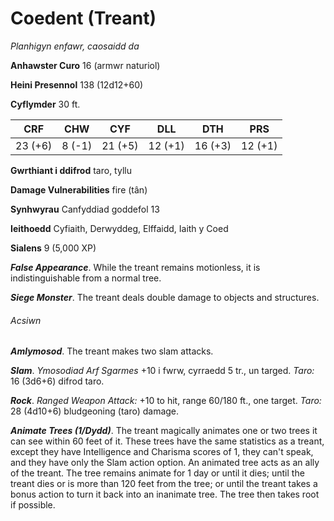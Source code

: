 # Coedent (Treant)

*Planhigyn enfawr, caosaidd da*

**Anhawster Curo** 16 (armwr naturiol)

**Heini Presennol** 138 (12d12+60)

**Cyflymder** 30 ft.

| CRF     | CHW    | CYF     | DLL     | DTH     | PRS     |
|---------|--------|---------|---------|---------|---------|
| 23 (+6) | 8 (-1) | 21 (+5) | 12 (+1) | 16 (+3) | 12 (+1) |

**Gwrthiant i ddifrod** taro, tyllu

**Damage Vulnerabilities** fire (tân)

**Synhwyrau** Canfyddiad goddefol 13

**Ieithoedd** Cyfiaith, Derwyddeg, Elffaidd, Iaith y Coed

**Sialens** 9 (5,000 XP)

***False Appearance***. While the treant remains motionless, it is indistinguishable from a normal tree.

***Siege Monster***. The treant deals double damage to objects and structures.

###### Acsiwn

***Amlymosod***. The treant makes two slam attacks.

***Slam***. *Ymosodiad Arf Sgarmes* +10 i fwrw, cyrraedd 5 tr., un targed. *Taro:* 16 (3d6+6) difrod taro.

***Rock***. *Ranged Weapon Attack:* +10 to hit, range 60/180 ft., one target. *Taro:* 28 (4d10+6) bludgeoning (taro) damage.

***Animate Trees (1/Dydd)***. The treant magically animates one or two trees it can see within 60 feet of it. These trees have the same statistics as a treant, except they have Intelligence and Charisma scores of 1, they can't speak, and they have only the Slam action option. An animated tree acts as an ally of the treant. The tree remains animate for 1 day or until it dies; until the treant dies or is more than 120 feet from the tree; or until the treant takes a bonus action to turn it back into an inanimate tree. The tree then takes root if possible.